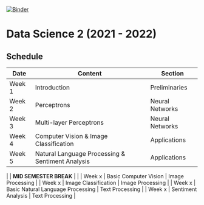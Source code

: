 [![Binder](https://mybinder.org/badge_logo.svg)](https://mybinder.org/v2/gh/tristanvandevelde/datascience2/master)


# Data Science 2 (2021 - 2022)


## Schedule



| Date          | Content                                          | Section                  | 
| ------------- | -------------                                    | -------------            |
| Week 1        | Introduction                                     | Preliminaries            |
| Week 2        | Perceptrons                                      | Neural Networks          |
| Week 3        | Multi-layer Perceptrons                          | Neural Networks          |
| Week 4        | Computer Vision & Image Classification           | Applications             |
| Week 5        | Natural Language Processing & Sentiment Analysis | Applications             |

|               | **MID SEMESTER BREAK**                       |                          |
| Week x        | Basic Computer Vision                        | Image Processing         |
| Week x        | Image Classification                         | Image Processing         |
| Week x        | Basic Natural Language Processing            | Text Processing          |
| Week x        | Sentiment Analysis                           | Text Processing          |


<!--

## Project

Students choose one of the following projects:
-->

